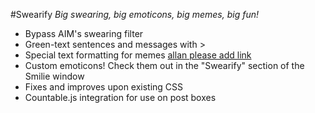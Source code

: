 #Swearify
_Big swearing, big emoticons, big memes, big fun!_
- Bypass AIM's swearing filter
- Green-text sentences and messages with >
- Special text formatting for memes [allan please add link](https://openuserjs.org/scripts/AIMGamesDaler/Swearify#list-of-memes-)
- Custom emoticons! Check them out in the "Swearify" section of the Smilie window
- Fixes and improves upon existing CSS
- Countable.js integration for use on post boxes
